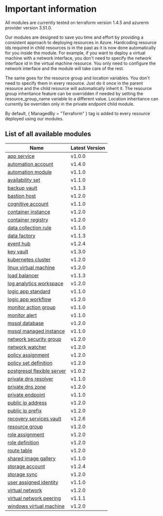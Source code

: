 # Important information
All modules are currently tested on terraform version 1.4.5 and azurerm provider version 3.51.0.

Our modules are designed to save you time and effort by providing a consistent approach to deploying resources in Azure. Hardcoding resource ids required in child resources is in the past as it is now done automatically for you inside the module. For example, if you want to deploy a virtual machine with a network interface, you don't need to specify the network interface id in the virtual machine resource. You only need to configure the network interface and the module will take care of the rest.

The same goes for the resource group and location variables. You don't need to specify them in every resource. Just do it once in the parent resource and the child resource will automatically inherit it. The resource group inheritance feature can be overridden if needed by setting the resource_group_name variable to a different value. Location inheritance can currently be overriden only in the private endpoint child module.

By default, { ManagedBy = "Terraform" } tag is added to every resource deployed using our modules.

## List of all available modules

| Name | Latest Version |
| ---- | -------------- |
| [app service](./app-service/README.md) | v1.0.0 |
| [automation account](./automation-account/README.md) | v1.4.0 |
| [automation module](./automation-module/README.md) | v1.1.0 |
| [availability set](./availability-set/README.md) | v1.1.0 |
| [backup vault](./backup-vault/README.md) | v1.1.3 |
| [bastion host](./bastion-host/README.md) | v1.2.0 |
| [cognitive account](./cognitive-account/README.md) | v1.1.0 |
| [container instance](./container-instance/README.md) | v1.2.0 |
| [container registry](./container-registry/README.md) | v1.2.0 |
| [data collection rule](./data-collection-rule/README.md) | v1.1.0 |
| [data factory](./data-factory/README.md) | v1.1.3 |
| [event hub](./event-hub/README.md) | v1.2.4 |
| [key vault](./key-vault/README.md) | v1.3.0 |
| [kubernetes cluster](./kubernetes-cluster/README.md) | v1.2.0 |
| [linux virtual machine](./linux-virtual-machine/README.md) | v1.2.0 |
| [load balancer](./load-balancer/README.md) | v1.1.3 |
| [log analytics workspace](./log-analytics-workspace/README.md) | v1.2.0 |
| [logic app standard](./logic-app-standard/README.md) | v1.1.0 |
| [logic app workflow](./logic-app-workflow/README.md) | v1.2.0 |
| [monitor action group](./monitor-action-group/README.md) | v1.1.0 |
| [monitor alert](./monitor-alert/README.md) | v1.1.0 |
| [mssql database](./mssql-database/README.md) | v1.2.0 |
| [mssql managed instance](./mssql-managed-instance/README.md) | v1.1.0 |
| [network security group](./network-security-group/README.md) | v1.2.0 |
| [network watcher](./network-watcher/README.md) | v1.2.0 |
| [policy assignment](./policy-assignment/README.md) | v1.2.0 |
| [policy set definition](./policy-set-definition/README.md) | v1.2.0 |
| [postgresql flexible server](./postgresql-flexible-server/README.md) | v1.0.2 |
| [private dns resolver](./private-dns-resolver/README.md) | v1.1.0 |
| [private dns zone](./private-dns-zone/README.md) | v1.2.0 |
| [private endpoint](./private-endpoint/README.md) | v1.1.0 |
| [public ip address](./public-ip-address/README.md) | v1.2.0 |
| [public ip prefix](./public-ip-prefix/README.md) | v1.2.0 |
| [recovery services vault](./recovery-services-vault/README.md) | v1.2.6 |
| [resource group](./resource-group/README.md) | v1.2.0 |
| [role assignment](./role-assignment/README.md) | v1.2.0 |
| [role definition](./role-definition/README.md) | v1.2.0 |
| [route table](./route-table/README.md) | v1.2.0 |
| [shared image gallery](./shared-image-gallery/README.md) | v1.1.0 |
| [storage account](./storage-account/README.md) | v1.2.4 |
| [storage sync](./storage-sync/README.md) | v1.2.0 |
| [user assigned identity](./user-assigned-identity/README.md) | v1.1.0 |
| [virtual network](./virtual-network/README.md) | v1.2.0 |
| [virtual network peering](./virtual-network-peering/README.md) | v1.1.1 |
| [windows virtual machine](./windows-virtual-machine/README.md) | v1.2.0 |
